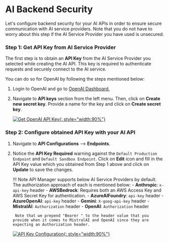 # AI Backend Security

Let's configure backend security for your AI APIs in order to ensure secure communication with AI service providers. Note that you do not have to worry about this step if the AI Service Provider you have used is unsecured.

### Step 1: Get API Key from AI Service Provider

The first step is to obtain an **API Key** from the AI Service Provider you selected while creating the AI API. This key is required to authenticate requests and securely connect to the AI service.

You can do so for OpenAI by following the steps mentioned below:

1. Login to OpenAI and go to <a href='https://platform.openai.com/api-keys'>OpenAI Dashboard.</a>
2. Navigate to **API keys** section from the left menu. Then, click on **Create new secret key**. Provide a name for the key and click on **Create secret key**.

    [![Get OpenAI API Key]({{base_path}}/assets/img/learn/ai-gateway/openai-api-key-generation.png){: style="width:90%"}]({{base_path}}/assets/img/learn/ai-gateway/openai-api-key-generation.png)


### Step 2: Configure obtained API Key with your AI API

1. Navigate to **API Configurations** --> **Endpoints**.
2. Notice the **API Key Required** warning against the `Default Production Endpoint` and `Default Sandbox Endpoint`. Click on **Edit** icon and fill in the API Key value which you obtained from Step 1 above and click on **Update** to save the changes.

    !!! Note
            API Manager supports below AI Service Providers by default. The authorization approach of each is mentioned below: 
        - **Anthropic**: `x-api-key` header
        - **AWSBedrock**: Requires both an AWS Access Key and AWS Secret Key for authentication.
        - **AzureAIFoundry**: `api-key` header
        - **AzureOpenAI**: `api-key` header
        - **Gemini**: `X-goog-api-key` header
        - **MistralAI**: `Authorization` header
        - **OpenAI**: `Authorization` header

        Note that we prepend "Bearer " to the header value that you provide when it comes to MistralAI and OpenAI since they are expecting an Authorization header.

    [![API Key Configuration]({{base_path}}/assets/img/learn/ai-gateway/ai-api-configure-backend-security.png){: style="width:90%"}]({{base_path}}/assets/img/learn/ai-gateway/ai-api-configure-backend-security.png)
